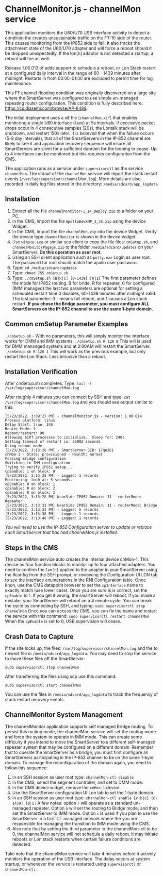 # ChannelMonitor.js - channelMon service
This application monitors the U60/U70 USB interface activity to detect a condition the creates unsustainable traffic on the FT-10 side of the router. This causes monitoring from the IP852 side to fail.  It also tracks the attachment state of the U60/U70 adapter and will force a reboot should it be dropped unexpectedly.  If the lon[n] adaptor is not detected a startup, a reboot will fire as well.  

Release 1.00.012 of adds support to schedule a reboot, or Lon Stack restart at a configured daily interval in the range of 60 - 1439 minutes after midnight.  Restarts in from 00:00-01:00 are excluded to permit time for log maintenance.

This FT channel flooding condition was originally discovered on a large site where the SmartServer was configured to use simple un-managed repeating router configuration.  This condition is fully described here: https://cs.diasemi.com/browse/AP-8499.  

The initial deployment uses a xif file (`channelMon.xif`) that enables monitoring a single U60 interface (`lon0`) at 5s intervals.  If excessive packet drops occur in 4 consecutive samples (20s), the Lontalk stack will be shutdown, and restart 150s later.  It is believed that when the failure occurs (5-8 day intervals), that all of the SmartServers in the IP-852 channel are likely to see it and application recovery sequence will insure all SmartServers are silent for a sufficient duration for the looping to cease.  Up to 4 interfaces can be monitored but this requires configuration from the CMS.

The application runs as a service under `supervisorctl` as the service `channelMon`.  The stdout of the `channelMon` service will report the stack restart events (`/var/log/supervisor/channelMon.log`).  More details are also recorded in daily log files stored in the directory: `/media/sdcard/app_logdata`
## Installation

1. Extract all the file `channelMontitor-1_14_Deploy.zip` to a folder on your PC.
2. In the CMS, Import the file `ApolloDevXMP_1_38.zip` using the device Widget.
2. In the CMS, Import the file `channelMon.zip` into the device Widget.  Verify the device type `channelMonitor` is shown in the device widget.
3. Use `winscp.exe` or similar scp client to copy the file files: `cmSetup.sh`, and  `channelMonitorPagage.zip` to the folder `/media/sdcard/updates` on your SmartServer.  **Do this operation as user root.**
4. Using an SSH client application such as `putty.exe` Login as user root.  The password for root should match the apollo user password.
5. Type: `cd /media/sdcard/updates `
6. Type: `chmod 755 cmSetup.sh`
8. Type: `./cmSetup.sh [B|R|C] [0-1439] [0|1]` The first parameter defines the mode for IP852 routing. B for bride, R for repeater, C for configured (IMM managed) the last two parameters are optional for setting a scheduled restart time 0 disables, 60-1439 minutes after midnight valid.  The last parameter: 0 - means full reboot, and 1 causes a Lon stack restart.
**If you chose the Bridge parameter, you must configure ALL SmartServers on the IP-852 channel to use the same 1-byte domain.** 
 
## Common cmSetup Parameter Examples 
`./cmSetup.sh` - With no parameters, this will simply monitor the interface works for DMM and IMM systems.
`./cmSetup.sh R 120 0`  This will is used for DMM mananged systems and at 2:00AM will restart the SmartServer.
`./cmSetup.sh R 120 1`  This will work as the previous example, but only restart the Lon Stack.  Less intrucive than a reboot. 

## Installation Verification
After cmSetup.sh completes.  Type: `tail -f /var/log/supervisor/channelMon.log`

After roughly 4 minutes you can connect by SSH and type: `cat /var/log/supervisor/channelMon.log` and you should see output similar to this:
```
[5/23/2022, 3:09:27 PM] - channelMonitor.js - version: 1.00.014
Process platform: linux
Delay Start: true, 240
Router Mode: 1
Reboot/restart: 90
Allowing SIOT processes to initialize.  Sleep for: 240s
Setting timeout of restart in: 36992 seconds
Using reboot mode
[5/23/2022, 3:13:28 PM] - SmartServer SID: 17qei61
chMon-1 - State: provisioned - Health: normal
Forcing Bridge configuration
Switching to IMM configuration
Trying to verify IP852 setup...
cpEnable: 1 on block: 0
[5/23/2022, 3:13:28 PM] - Logged: 1 records
Monitoring: lon0 at: 5 seconds.
cpEnable: 0 on block: 1
cpEnable: 0 on block: 2
cpEnable: 0 on block: 3
[5/23/2022, 3:13:28 PM] NearSide IP852 Domain: 11 - routerMode: Repeater
[5/23/2022, 3:13:31 PM] NearSide IP852 Domain: 11 - routerMode: Bridge
[5/23/2022, 3:13:33 PM] - Logged: 5 records
[5/23/2022, 3:13:38 PM] - Logged: 1 records
[5/23/2022, 3:13:48 PM] - Logged: 1 records
```
*You will need to use the IP-852 Configuration server to update or replace each SmartServer that has had channelMon.js installed.*  

## Steps in the CMS
The channelMon service auto creates the internal device chMon-1.  This device as four function blocks to monitor up to four attached adapters.  You need to confirm the `lon[n]` applied to the adapter in your SmartServer using the ifconfig from the SSH prompt, or reviewing the Configuration UI LON tab to see the interface enumerations in the RNI Configuration table.  Once knon, use the CMS datapoint browser to set the `cpInterface` name to exactly match (use lower case).  Once you are sure is is correct, set the `cpEnable` to 1.  If you get it wrong, the smartServer will reboot. If you made a mistake, your SmartServer will reboot on a 4 minute cycle.  You can break the cycle by connecting by SSH, and typing: `sudo supervisorctl stop channelMon`  Once you can access the CMS, you can fix the name and restart the service with this command: `sudo supervisorctl restart channelMon`  When the `cpEnable` is set to 0, USB supervision will cease.

## Crash Data to Capture
If the site locks up, the files: `/var/log/supervisor/channelMon.log` and the to newest file in `/media/sdcard/app_logdata`. You may need to stop the service to move these files off the SmartServer: 

`sudo supervisorctl stop channelMon`

After transferring the files using scp use this command:

`sudo supervisorctl start channelMon`

You can use the files in `/media/sdcard/app_logdata` to track the frequency of stack restart recovery events.

## ChannelMonitor System Management
The channelMonitor application supports self managed Bridge routing.  To persist this routing mode, the channelMon service will set the routing mode and force the system to operate in IMM mode.  This can create some difficulty if you intend to move the SmartServer to a different self-managed repeater system that may be configured on a different domain. Remember that to operate the SmartServer as a bridge, you must first configure all SmartServers participating in the IP-852 channel to be on the same 1-byte domain.  To manage the reconfiguration of the domain again, you need to follow this sequence:

1. In an SSH session as user root type: `channelMon-ctl disable`
2. In the CMS, select the segment controller, and set to DMM mode.
3. In the CMS device widget, remove the `cmMon-1` device.
4. Use the SmartServer configuration UI Lon tab to set the 1-byte domain.
5. In an SSH session as user root type: `channelMon-ctl enable [r|b|c] [0-1439] [0|1]` 
   A few notes: option `r` will operate as a standard un-managed repeater. Option `b` will set the routing to Bridge mode, and then set the SmartServer to IMM mode.  Option `c` is used if you plan to use the SmartServer in a IzoT CT managed network where the you are responsible for managing the transition to IMM mode using the CMS.
6. Also note that by setting the third parameter in the channelMon-ctl to be 0, the channelMon service will not schedule a daily reboot.  It may initiate reboots or Lon stack restarts when certain failure conditions are detected.     

Take note that the channelMon service will take 4 minutes before it actively monitors the operation of the USB interface.  The delay occurs at system startup, or whenever the service is restarted using `supervisorctl` or `channelMon-ctl`. 
